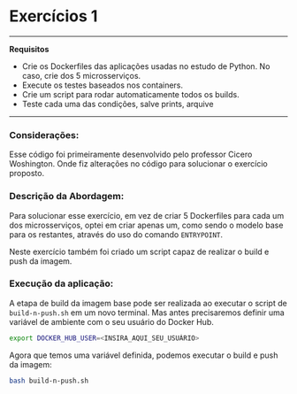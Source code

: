 # Exercícios 1

---
**Requisitos**

- Crie os Dockerfiles das aplicações usadas no estudo de Python. No caso, crie dos 5 microsserviços.
- Execute os testes baseados nos containers.
- Crie um script para rodar automaticamente todos os builds.
- Teste cada uma das condições, salve prints, arquive

---

### Considerações:

Esse código foi primeiramente desenvolvido pelo professor Cicero Woshington. Onde fiz alterações no código para solucionar o exercício proposto.

### Descrição da Abordagem:

Para solucionar esse exercício, em vez de criar 5 Dockerfiles para cada um dos microsserviços, optei em criar apenas um, como sendo o modelo base para os restantes, através do uso do comando `ENTRYPOINT`.

Neste exercício também foi criado um script capaz de realizar o build e push da imagem.

### Execução da aplicação:

A etapa de build da imagem base pode ser realizada ao executar o script de `build-n-push.sh` em um novo terminal. Mas antes precisaremos definir uma variável de ambiente com o seu usuário do Docker Hub.

```bash
export DOCKER_HUB_USER=<INSIRA_AQUI_SEU_USUÁRIO>
```

Agora que temos uma variável definida, podemos executar o build e push da imagem:

```bash
bash build-n-push.sh
```
